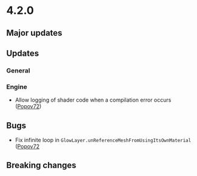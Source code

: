# 4.2.0

## Major updates

## Updates

### General

### Engine

- Allow logging of shader code when a compilation error occurs ([Popov72](https://github.com/Popov72))

## Bugs

- Fix infinite loop in `GlowLayer.unReferenceMeshFromUsingItsOwnMaterial` ([Popov72](https://github.com/Popov72)

## Breaking changes
